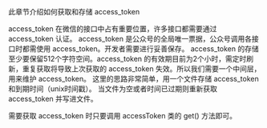 此章节介绍如何获取和存储 access_token

access_token 在微信的接口中占有重要位置，许多接口都需要通过 access_token 认证。
access_token 是公众号的全局唯一票据，公众号调用各接口时都需使用 access_token。开发者需要进行妥善保存。
access_token 的存储至少要保留512个字符空间。access_token 的有效期目前为2个小时，需定时刷新，重复获取将导致上次获取的 access_token 失效。所以我们需要一个中间层，用来维护 access_token。
这里的思路非常简单，用一个文件存储 access_token 和到期时间（unix时间戳）。
当文件为空或者时间已过期则重新获取 access_token 并写进文件。

需要获取 access_token 时只要调用 accessToken 类的 get() 方法即可。